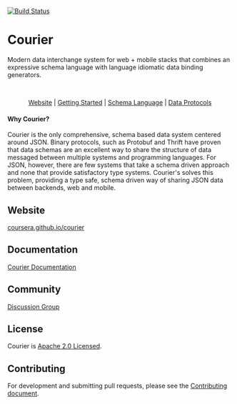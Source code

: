 [![Build Status](https://travis-ci.org/coursera/courier.svg)](https://travis-ci.org/coursera/courier)

Courier
=======

Modern data interchange system for web + mobile stacks that combines an expressive schema language with language idiomatic data binding generators.

<br>

<p align="center"><a href="http://coursera.github.io/courier/">Website</a> | <a href="http://coursera.github.io/courier/gettingstarted/">Getting Started</a> | <a href="http://coursera.github.io/courier/schemalanguage/">Schema Language</a> | <a href="http://coursera.github.io/courier/dataprotocols/">Data Protocols</a></p>

#### Why Courier?

Courier is the only comprehensive, schema based data system centered around JSON. Binary protocols, such as Protobuf and Thrift have proven that data schemas are an excellent way to share the structure of data messaged between multiple systems and programming languages. For JSON, however, there are few systems that take a schema driven approach and none that provide satisfactory type systems. Courier's solves this problem, providing a type safe, schema driven way of sharing JSON data between backends, web and mobile.

Website
-------

[coursera.github.io/courier](http://coursera.github.io/courier/)

Documentation
-------------

[Courier Documentation](http://coursera.github.io/courier/#documentation)

Community
---------

[Discussion Group](https://groups.google.com/d/forum/courier)

License
-------

Courier is [Apache 2.0 Licensed](LICENSE.txt).

Contributing
------------

For development and submitting pull requests, please see the
[Contributing document](CONTRIBUTING.md).
